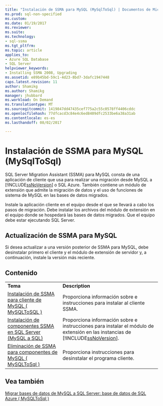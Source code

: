 ```yaml
---
title: "Instalación de SSMA para MySQL (MySqlToSql) | Documentos de Microsoft"
ms.prod: sql-non-specified
ms.custom: 
ms.date: 01/19/2017
ms.reviewer: 
ms.suite: 
ms.technology:
- sql-ssma
ms.tgt_pltfrm: 
ms.topic: article
applies_to:
- Azure SQL Database
- SQL Server
helpviewer_keywords:
- Installing SSMA 2008, Upgrading
ms.assetid: e89b45bd-59c1-4d23-8bd7-3dafc1947448
caps.latest.revision: 11
author: Shamikg
ms.author: Shamikg
manager: jhubbard
ms.workload: On Demand
ms.translationtype: MT
ms.sourcegitcommit: 1419847dd47435cef775a2c55c0578ff4406cddc
ms.openlocfilehash: 77dfcacd3c84e4c6ed8409dfc2533be6a38a31ab
ms.contentlocale: es-es
ms.lasthandoff: 08/02/2017

---
```

# <a name="installing-ssma-for-mysql-mysqltosql"></a>Instalación de SSMA para MySQL (MySqlToSql)
SQL Server Migration Assistant (SSMA) para MySQL consta de una aplicación de cliente que usa para realizar una migración desde MySQL a [!INCLUDE[ssNoVersion](../../includes/ssnoversion_md.md)] o SQL Azure. También contiene un módulo de extensión que admite la migración de datos y el uso de funciones de sistema de MySQL en las bases de datos migrados.  
  
Instale la aplicación cliente en el equipo desde el que se llevará a cabo los pasos de migración. Debe instalar los archivos del módulo de extensión en el equipo donde se hospedará las bases de datos migrados.  Que el equipo debe estar ejecutando SQL Server.  
  
## <a name="upgrading-ssma-for-mysql"></a>Actualización de SSMA para MySQL  
Si desea actualizar a una versión posterior de SSMA para MySQL, debe desinstalar primero el cliente y el módulo de extensión de servidor y, a continuación, instale la versión más reciente.  
  
## <a name="contents"></a>Contenido  
  
|||  
|-|-|  
|**Tema**|**Description**|  
|[Instalación de SSMA para cliente de MySQL &#40; MySQLToSQL &#41;](../../ssma/mysql/installing-ssma-for-mysql-client-mysqltosql.md)|Proporciona información sobre e instrucciones para instalar al cliente SSMA.|  
|[Instalación de componentes SSMA en SQL Server (MySQL a SQL)](http://msdn.microsoft.com/en-us/6772d0c5-258f-4d7b-afb0-b5f810e71af1)|Proporciona información sobre e instrucciones para instalar el módulo de extensión en las instancias de [!INCLUDE[ssNoVersion](../../includes/ssnoversion_md.md)].|  
|[Eliminación de SSMA para componentes de MySQL &#40; MySQLToSql &#41;](../../ssma/mysql/removing-the-ssma-for-mysql-components-mysqltosql.md)|Proporciona instrucciones para desinstalar el programa cliente.|  
  
## <a name="see-also"></a>Vea también  
[Migrar bases de datos de MySQL a SQL Server: base de datos de SQL Azure &#40; MySQLToSql &#41;](../../ssma/mysql/migrating-mysql-databases-to-sql-server-azure-sql-db-mysqltosql.md)  
  

